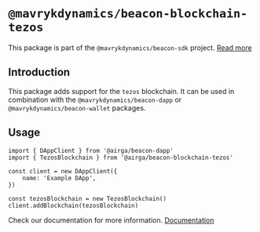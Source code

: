 # `@mavrykdynamics/beacon-blockchain-tezos`

This package is part of the `@mavrykdynamics/beacon-sdk` project. [Read more](https://github.com/airgap-it/beacon-sdk)

## Introduction

This package adds support for the `tezos` blockchain. It can be used in combination with the `@mavrykdynamics/beacon-dapp` or `@mavrykdynamics/beacon-wallet` packages.

## Usage

```
import { DAppClient } from '@airga/beacon-dapp'
import { TezosBlockchain } from '@airga/beacon-blockchain-tezos'

const client = new DAppClient({
    name: 'Example DApp',
})

const tezosBlockchain = new TezosBlockchain()
client.addBlockchain(tezosBlockchain)
```

Check our documentation for more information. [Documentation](https://docs.walletbeacon.io)
